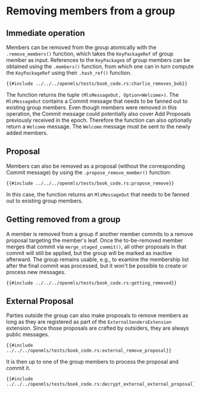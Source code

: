 # Removing members from a group

## Immediate operation

Members can be removed from the group atomically with the `.remove_members()` function, which takes the `KeyPackageRef` of group member as input. References to the `KeyPackage`s of group members can be obtained using the `.members()` function, from which one can in turn compute the `KeyPackageRef` using their `.hash_ref()` function.

```rust,no_run,noplayground
{{#include ../../../openmls/tests/book_code.rs:charlie_removes_bob}}
```

The function returns the tuple `(MlsMessageOut, Option<Welcome>)`. The `MlsMessageOut` contains a Commit message that needs to be fanned out to existing group members.
Even though members were removed in this operation, the Commit message could potentially also cover Add Proposals previously received in the epoch. Therefore the function can also optionally return a `Welcome` message. The `Welcome` message must be sent to the newly added members.

## Proposal

Members can also be removed as a proposal (without the corresponding Commit message) by using the `.propose_remove_member()` function:

```rust,no_run,noplayground
{{#include ../../../openmls/tests/book_code.rs:propose_remove}}
```

In this case, the function returns an `MlsMessageOut` that needs to be fanned out to existing group members.

## Getting removed from a group

A member is removed from a group if another member commits to a remove proposal targeting the member's leaf. Once the to-be-removed member merges that commit via `merge_staged_commit()`, all other proposals in that commit will still be applied, but the group will be marked as inactive afterward. The group remains usable, e.g., to examine the membership list after the final commit was processed, but it won't be possible to create or process new messages.

```rust,no_run,noplayground
{{#include ../../../openmls/tests/book_code.rs:getting_removed}}
```

## External Proposal

Parties outside the group can also make proposals to remove members as long as they are registered as part of the `ExternalSendersExtension` extension.
Since those proposals are crafted by outsiders, they are always public messages.

```rust,no_run,noplayground
{{#include ../../../openmls/tests/book_code.rs:external_remove_proposal}}
```

It is then up to one of the group members to process the proposal and commit it.

```rust,no_run,noplayground
{{#include ../../../openmls/tests/book_code.rs:decrypt_external_external_proposal}}
```
